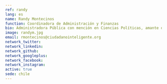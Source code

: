 ```yaml
---
ref: randy
lang: es
name: Randy Montecinos
function: Coordinadora de Administración y Finanzas
bio: Administradora Pública con mención en Ciencias Políticas, amante del teatro, los colores brillantes y los perros callejeros. Llegué a FCI  a encargarme de los números y asuntos legales/administrativos y he ido encantándome y convenciendo de la importancia de la sociedad civil y la participación ciudadana efectiva para cambiar las cosas que tanto nos molestan.
image: randym.jpg
email: rmontecinos@ciudadanointeligente.org
network_twitter:
network_linkedin:
network_github:
network_googleplus:
network_facebook:
network_instagram:
active: true
sede: chile
---
```

